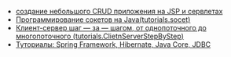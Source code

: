 - <a href="https://danielniko.wordpress.com/2012/04/17/simple-crud-using-jsp-servlet-and-mysql/">создание небольшого CRUD приложения на JSP и сервлетах</a>
- <a href="http://www.quizful.net/post/java-socket-programming">Программирование сокетов на Java(tutorials.socet)</a>
- <a href="https://habrahabr.ru/post/330676/">Клиент-сервер шаг — за — шагом, от однопоточного до многопоточного (tutorials.ClietnServerStepByStep)</a>
- <a href="https://proselyte.net/tutorials/">Туториалы: Spring Framework, Hibernate, Java Core, JDBC</a>

